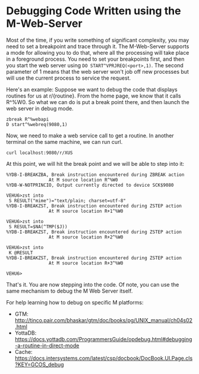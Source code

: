 # Debugging Code Written using the M-Web-Server
Most of the time, if you write something of significant complexity, you may
need to set a breakpoint and trace through it. The M-Web-Server supports a mode
for allowing you to do that, where all the processing will take place in a
foreground process. You need to set your breakpoints first, and then you start
the web server using `DO START^VPRJREQ(<port>,1)`. The second parameter of 1 
means that the web server won't job off new processes but will use the current
process to service the request.

Here's an example: Suppose we want to debug the code that displays routines for
us at r/{routine}. From the home page, we know that it calls R^%W0. So what we
can do is put a break point there, and then launch the web server in debug mode.

```
zbreak R^%webapi
D start^%webreq(9080,1)
```

Now, we need to make a web service call to get a routine. In another terminal
on the same machine, we can run curl.

```
curl localhost:9080/r/XUS
```

At this point, we will hit the break point and we will be able to step into it:

```
%YDB-I-BREAKZBA, Break instruction encountered during ZBREAK action
                At M source location R^%W0
%YDB-W-NOTPRINCIO, Output currently directed to device SCK$9080

VEHU6>zst into
 S RESULT("mime")="text/plain; charset=utf-8"
%YDB-I-BREAKZST, Break instruction encountered during ZSTEP action
                At M source location R+1^%W0

VEHU6>zst into
 S RESULT=$NA(^TMP($J))
%YDB-I-BREAKZST, Break instruction encountered during ZSTEP action
                At M source location R+2^%W0

VEHU6>zst into
 K @RESULT
%YDB-I-BREAKZST, Break instruction encountered during ZSTEP action
                At M source location R+3^%W0

VEHU6>
```

That's it. You are now stepping into the code. Of note, you can use the same
mechanism to debug the M Web Server itself.

For help learning how to debug on specific M platforms:

 * GTM: http://tinco.pair.com/bhaskar/gtm/doc/books/pg/UNIX_manual/ch04s02.html
 * YottaDB: https://docs.yottadb.com/ProgrammersGuide/opdebug.html#debugging-a-routine-in-direct-mode
 * Cache: https://docs.intersystems.com/latest/csp/docbook/DocBook.UI.Page.cls?KEY=GCOS_debug


